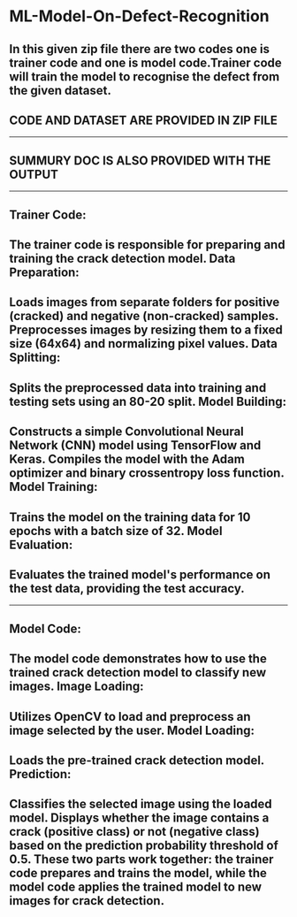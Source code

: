 # ML-Model-On-Defect-Recognition

In this given zip file there are two codes one is trainer code and one is model code.Trainer code will train the model to recognise the defect from the given dataset.
------------------------------------------------------
CODE AND DATASET ARE PROVIDED IN ZIP FILE
------------------------------------------------------
-----------------------------------------------
SUMMURY DOC IS ALSO PROVIDED WITH THE OUTPUT
-----------------------------------------------

---------------
Trainer Code:
---------------
The trainer code is responsible for preparing and training the crack detection model.
Data Preparation:
-----------------
Loads images from separate folders for positive (cracked) and negative (non-cracked) samples.
Preprocesses images by resizing them to a fixed size (64x64) and normalizing pixel values.
Data Splitting:
--------------
Splits the preprocessed data into training and testing sets using an 80-20 split.
Model Building:
----------------
Constructs a simple Convolutional Neural Network (CNN) model using TensorFlow and Keras.
Compiles the model with the Adam optimizer and binary crossentropy loss function.
Model Training:
---------------
Trains the model on the training data for 10 epochs with a batch size of 32.
Model Evaluation:
-----------------
Evaluates the trained model's performance on the test data, providing the test accuracy.
------------------------------------------------------------------------------------------------------------------------------------------

------------
Model Code:
------------
The model code demonstrates how to use the trained crack detection model to classify new images.
Image Loading:
--------------
Utilizes OpenCV to load and preprocess an image selected by the user.
Model Loading:
---------------
Loads the pre-trained crack detection model.
Prediction:
-----------
Classifies the selected image using the loaded model.
Displays whether the image contains a crack (positive class) or not (negative class) based on the prediction probability threshold of 0.5.
These two parts work together: the trainer code prepares and trains the model, while the model code applies the trained model to new images for crack detection.
------------------------------------------------------------------------------------------------------------------------------------------
